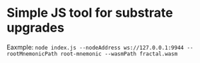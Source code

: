 # Simple JS tool for substrate upgrades

Eaxmple: `node index.js --nodeAddress ws://127.0.0.1:9944 --rootMnemonicPath root-mnemonic --wasmPath fractal.wasm`
